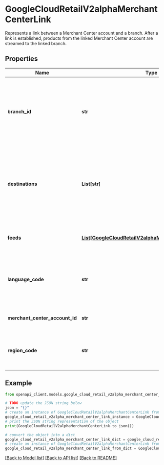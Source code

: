 # GoogleCloudRetailV2alphaMerchantCenterLink

Represents a link between a Merchant Center account and a branch. After a link is established, products from the linked Merchant Center account are streamed to the linked branch.

## Properties

Name | Type | Description | Notes
------------ | ------------- | ------------- | -------------
**branch_id** | **str** | The branch ID (e.g. 0/1/2) within this catalog that products from merchant_center_account_id are streamed to. When updating this field, an empty value will use the currently configured default branch. However, changing the default branch later on won&#39;t change the linked branch here. A single branch ID can only have one linked Merchant Center account ID. | [optional] 
**destinations** | **List[str]** | String representing the destination to import for, all if left empty. List of possible values is given in [Included destination](https://support.google.com/merchants/answer/7501026). List of allowed string values: \&quot;Shopping_ads\&quot;, \&quot;Buy_on_google_listings\&quot;, \&quot;Display_ads\&quot;, \&quot;Local_inventory _ads\&quot;, \&quot;Free_listings\&quot;, \&quot;Free_local_listings\&quot; NOTE: The string values are case sensitive. | [optional] 
**feeds** | [**List[GoogleCloudRetailV2alphaMerchantCenterFeedFilter]**](GoogleCloudRetailV2alphaMerchantCenterFeedFilter.md) | Criteria for the Merchant Center feeds to be ingested via the link. All offers will be ingested if the list is empty. Otherwise the offers will be ingested from selected feeds. | [optional] 
**language_code** | **str** | Language of the title/description and other string attributes. Use language tags defined by [BCP 47](https://www.rfc-editor.org/rfc/bcp/bcp47.txt). ISO 639-1. This specifies the language of offers in Merchant Center that will be accepted. If empty no language filtering will be performed. Example value: &#x60;en&#x60;. | [optional] 
**merchant_center_account_id** | **str** | Required. The linked [Merchant Center account ID](https://developers.google.com/shopping-content/guides/accountstatuses). The account must be a standalone account or a sub-account of a MCA. | [optional] 
**region_code** | **str** | Region code of offers to accept. 2-letter Uppercase ISO 3166-1 alpha-2 code. List of values can be found [here](https://www.iana.org/assignments/language-subtag-registry/language-subtag-registry) under the &#x60;region&#x60; tag. If left blank no region filtering will be performed. Example value: &#x60;US&#x60;. | [optional] 

## Example

```python
from openapi_client.models.google_cloud_retail_v2alpha_merchant_center_link import GoogleCloudRetailV2alphaMerchantCenterLink

# TODO update the JSON string below
json = "{}"
# create an instance of GoogleCloudRetailV2alphaMerchantCenterLink from a JSON string
google_cloud_retail_v2alpha_merchant_center_link_instance = GoogleCloudRetailV2alphaMerchantCenterLink.from_json(json)
# print the JSON string representation of the object
print(GoogleCloudRetailV2alphaMerchantCenterLink.to_json())

# convert the object into a dict
google_cloud_retail_v2alpha_merchant_center_link_dict = google_cloud_retail_v2alpha_merchant_center_link_instance.to_dict()
# create an instance of GoogleCloudRetailV2alphaMerchantCenterLink from a dict
google_cloud_retail_v2alpha_merchant_center_link_from_dict = GoogleCloudRetailV2alphaMerchantCenterLink.from_dict(google_cloud_retail_v2alpha_merchant_center_link_dict)
```
[[Back to Model list]](../README.md#documentation-for-models) [[Back to API list]](../README.md#documentation-for-api-endpoints) [[Back to README]](../README.md)


